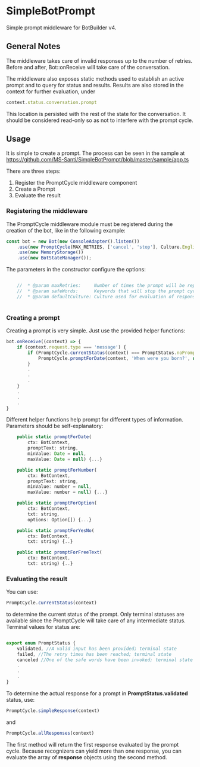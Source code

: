 # SimpleBotPrompt
Simple prompt middleware for BotBuilder v4.

## General Notes
The middleware takes care of invalid responses up to the number of retries. Before and after, Bot::onReceive will take care of the conversation.

The middleware also exposes static methods used to establish an active prompt and to query for status and results. Results are also stored in the context for further evaluation, under 

```javascript
context.status.conversation.prompt
```

This location is persisted with the rest of the state for the conversation. It should be considered read-only so as not to interfere with the prompt cycle.

## Usage
It is simple to create a prompt. The process can be seen in the sample at https://github.com/MS-Santi/SimpleBotPrompt/blob/master/sample/app.ts

There are three steps:
1. Register the PromptCycle middleware component
1. Create a Prompt
1. Evaluate the result

### Registering the middleware

The PromptCycle middleware module must be registered during the creation of the bot, like in the following example:

```javascript
const bot = new Bot(new ConsoleAdapter().listen())
    .use(new PromptCycle(MAX_RETRIES, ['cancel', 'stop'], Culture.English))
    .use(new MemoryStorage())
    .use(new BotStateManager());
```
The parameters in the constructor configure the options:

```javascript

    //  * @param maxRetries:     Number of times the prompt will be repeated before considered failed.
    //  * @param safeWords:      Keywords that will stop the prompt cycle
    //  * @param defaultCulture: Culture used for evaluation of responses
    
```
### Creating a prompt

Creating a prompt is very simple. Just use the provided helper functions:

```javascript
bot.onReceive((context) => {
    if (context.request.type === 'message') {
        if (PromptCycle.currentStatus(context) === PromptStatus.noPrompt) {
            PromptCycle.promptForDate(context, 'When were you born?', new Date(1890,1,1));
        }
        .
        .
        .
    }
    .
    .
    .
}
```

Different helper functions help prompt for different types of information. Parameters should be self-explanatory:

```javascript
    public static promptForDate(
        ctx: BotContext,
        promptText: string,
        minValue: Date = null,
        maxValue: Date = null) {...}       

    public static promptForNumber(
        ctx: BotContext,
        promptText: string,
        minValue: number = null,
        maxValue: number = null) {...}

    public static promptForOption(
        ctx: BotContext,
        txt: string,
        options: Option[]) {...}

    public static promptForYesNo(
        ctx: BotContext,
        txt: string) {..}

    public static promptForFreeText(
        ctx: BotContext,
        txt: string) {..}
```
### Evaluating the result

You can use:

```javascript
PromptCycle.currentStatus(context)
```

to determine the current status of the prompt. Only terminal statuses are available since the PromptCycle will take care of any intermediate status. Terminal values for status are:

```javascript

export enum PromptStatus {
    validated, //A valid input has been provided; terminal state
    failed, //The retry times has been reached; terminal state
    canceled //One of the safe words have been invoked; terminal state
    .
    .
    .
}

```

To determine the actual response for a prompt in **PromptStatus.validated** status, use:

```javascript
PromptCycle.simpleResponse(context)
```
and
```javascript
PromptCycle.allResponses(context)
```
The first method will return the first response evaluated by the prompt cycle.
Because recognizers can yield more than one response, you can evaluate the array of **response** objects using the second method.
